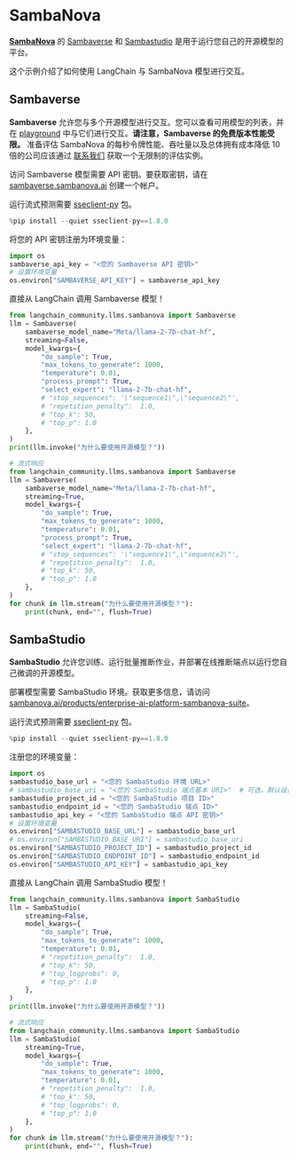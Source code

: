 # SambaNova

**[SambaNova](https://sambanova.ai/)** 的 [Sambaverse](https://sambaverse.sambanova.ai/) 和 [Sambastudio](https://sambanova.ai/technology/full-stack-ai-platform) 是用于运行您自己的开源模型的平台。

这个示例介绍了如何使用 LangChain 与 SambaNova 模型进行交互。

## Sambaverse

**Sambaverse** 允许您与多个开源模型进行交互。您可以查看可用模型的列表，并在 [playground](https://sambaverse.sambanova.ai/playground) 中与它们进行交互。**请注意，Sambaverse 的免费版本性能受限。** 准备评估 SambaNova 的每秒令牌性能、吞吐量以及总体拥有成本降低 10 倍的公司应该通过 [联系我们](https://sambaverse.sambanova.ai/contact-us) 获取一个无限制的评估实例。

访问 Sambaverse 模型需要 API 密钥。要获取密钥，请在 [sambaverse.sambanova.ai](https://sambaverse.sambanova.ai/) 创建一个帐户。

运行流式预测需要 [sseclient-py](https://pypi.org/project/sseclient-py/) 包。

```python
%pip install --quiet sseclient-py==1.8.0
```

将您的 API 密钥注册为环境变量：

```python
import os
sambaverse_api_key = "<您的 Sambaverse API 密钥>"
# 设置环境变量
os.environ["SAMBAVERSE_API_KEY"] = sambaverse_api_key
```

直接从 LangChain 调用 Sambaverse 模型！

```python
from langchain_community.llms.sambanova import Sambaverse
llm = Sambaverse(
    sambaverse_model_name="Meta/llama-2-7b-chat-hf",
    streaming=False,
    model_kwargs={
        "do_sample": True,
        "max_tokens_to_generate": 1000,
        "temperature": 0.01,
        "process_prompt": True,
        "select_expert": "llama-2-7b-chat-hf",
        # "stop_sequences": '\"sequence1\",\"sequence2\"',
        # "repetition_penalty":  1.0,
        # "top_k": 50,
        # "top_p": 1.0
    },
)
print(llm.invoke("为什么要使用开源模型？"))
```

```python
# 流式响应
from langchain_community.llms.sambanova import Sambaverse
llm = Sambaverse(
    sambaverse_model_name="Meta/llama-2-7b-chat-hf",
    streaming=True,
    model_kwargs={
        "do_sample": True,
        "max_tokens_to_generate": 1000,
        "temperature": 0.01,
        "process_prompt": True,
        "select_expert": "llama-2-7b-chat-hf",
        # "stop_sequences": '\"sequence1\",\"sequence2\"',
        # "repetition_penalty":  1.0,
        # "top_k": 50,
        # "top_p": 1.0
    },
)
for chunk in llm.stream("为什么要使用开源模型？"):
    print(chunk, end="", flush=True)
```

## SambaStudio

**SambaStudio** 允许您训练、运行批量推断作业，并部署在线推断端点以运行您自己微调的开源模型。

部署模型需要 SambaStudio 环境。获取更多信息，请访问 [sambanova.ai/products/enterprise-ai-platform-sambanova-suite](https://sambanova.ai/products/enterprise-ai-platform-sambanova-suite)。

运行流式预测需要 [sseclient-py](https://pypi.org/project/sseclient-py/) 包。

```python
%pip install --quiet sseclient-py==1.8.0
```

注册您的环境变量：

```python
import os
sambastudio_base_url = "<您的 SambaStudio 环境 URL>"
# sambastudio_base_uri = "<您的 SambaStudio 端点基本 URI>"  # 可选，默认设置为 "api/predict/nlp"
sambastudio_project_id = "<您的 SambaStudio 项目 ID>"
sambastudio_endpoint_id = "<您的 SambaStudio 端点 ID>"
sambastudio_api_key = "<您的 SambaStudio 端点 API 密钥>"
# 设置环境变量
os.environ["SAMBASTUDIO_BASE_URL"] = sambastudio_base_url
# os.environ["SAMBASTUDIO_BASE_URI"] = sambastudio_base_uri
os.environ["SAMBASTUDIO_PROJECT_ID"] = sambastudio_project_id
os.environ["SAMBASTUDIO_ENDPOINT_ID"] = sambastudio_endpoint_id
os.environ["SAMBASTUDIO_API_KEY"] = sambastudio_api_key
```

直接从 LangChain 调用 SambaStudio 模型！

```python
from langchain_community.llms.sambanova import SambaStudio
llm = SambaStudio(
    streaming=False,
    model_kwargs={
        "do_sample": True,
        "max_tokens_to_generate": 1000,
        "temperature": 0.01,
        # "repetition_penalty":  1.0,
        # "top_k": 50,
        # "top_logprobs": 0,
        # "top_p": 1.0
    },
)
print(llm.invoke("为什么要使用开源模型？"))
```

```python
# 流式响应
from langchain_community.llms.sambanova import SambaStudio
llm = SambaStudio(
    streaming=True,
    model_kwargs={
        "do_sample": True,
        "max_tokens_to_generate": 1000,
        "temperature": 0.01,
        # "repetition_penalty":  1.0,
        # "top_k": 50,
        # "top_logprobs": 0,
        # "top_p": 1.0
    },
)
for chunk in llm.stream("为什么要使用开源模型？"):
    print(chunk, end="", flush=True)
```